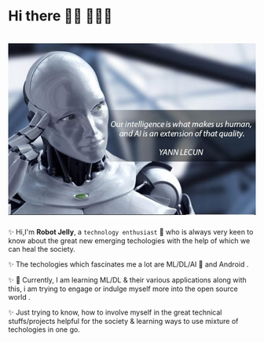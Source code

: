 # Hi there 👋🏼 👩🏾‍💻


# ![Thought Provoking AI IMAGE](https://github.com/robotjellyzone/robotjellyzone/blob/master/image_ai.jpg)

:sparkles: Hi,I'm **Robot Jelly**, a `technology enthusiast` :robot: who is always very keen to know about the great new emerging techologies with the help of which we can heal the society. 

:sparkles: The techologies which fascinates me a lot are ML/DL/AI :robot: and Android . 

:sparkles: 🔭 Currently, I am learning ML/DL & their various applications along with this, i am trying to engage or indulge myself more into the open source world .

:sparkles: Just trying to know, how to involve myself in the great technical stuffs/projects helpful for the society & learning ways to use mixture of techologies in one go. 


<!--
**robotjellyzone/robotjellyzone** is a ✨ _special_ ✨ repository because its `README.md` (this file) appears on your GitHub profile.

Here are some ideas to get you started:

- 🔭 I’m currently working on ...
- 🌱 I’m currently learning ...
- 👯 I’m looking to collaborate on ...
- 🤔 I’m looking for help with ...
- 💬 Ask me about ...
- 📫 How to reach me: ...
- 😄 Pronouns: ...
- ⚡ Fun fact: ...
-->
